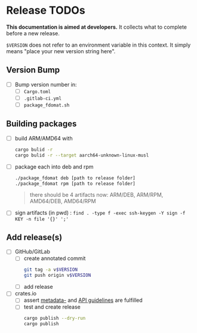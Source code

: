 # Release TODOs
**This documentation is aimed at developers.** It collects what to complete before a new release.

`$VERSION` does not refer to an environment variable in this context. It simply means "place your new version string here".

## Version Bump
- [ ] Bump version number in:
    - [ ] `Cargo.toml`
    - [ ] `.gitlab-ci.yml`
    - [ ] `package_fdomat.sh`

## Building packages
- [ ] build ARM/AMD64 with
    ```bash
    cargo bulid -r
    cargo bulid -r --target aarch64-unknown-linux-musl
    ```
- [ ] package each into deb and rpm
    ```bash
    ./package_fdomat deb [path to release folder]
    ./package_fdomat rpm [path to release folder]
    ```
    > there should be 4 artifacts now: ARM/DEB, ARM/RPM, AMD64/DEB, AMD64/RPM
- [ ] sign artifacts (in pwd) : `find . -type f -exec ssh-keygen -Y sign -f KEY -n file '{}' ';'`

## Add release(s)
- [ ] GitHub/GitLab
    - [ ] create annotated commit
        ```bash
        git tag -a v$VERSION
        git push origin v$VERSION
        ```
    - [ ] add release
- [ ] crates.io
    - [ ] assert [metadata-](https://doc.rust-lang.org/cargo/reference/manifest.html) and [API guidelines](https://rust-lang.github.io/api-guidelines/) are fulfilled
    - [ ] test and create release
        ```bash
        cargo publish --dry-run
        cargo publish
        ```
